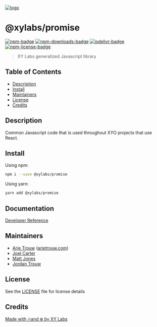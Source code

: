 [![logo][]](https://xylabs.com)

# @xylabs/promise

[![npm-badge][]][npm-link]
[![npm-downloads-badge][]][npm-link]
[![jsdelivr-badge][]][jsdelivr-link]
[![npm-license-badge][]](LICENSE)

> XY Labs generalized Javascript library 

## Table of Contents

-   [Description](#description)
-   [Install](#install)
-   [Maintainers](#maintainers)
-   [License](#license)
-   [Credits](#credits)

## Description

Common Javascript code that is used throughout XYO projects that use React.

## Install

Using npm:

```sh
npm i --save @xylabs/promise
```

Using yarn:

```sh
yarn add @xylabs/promise
```

## Documentation
[Developer Reference](https://xylabs.github.io/sdk-js)

## Maintainers

-   [Arie Trouw](https://github.com/arietrouw) ([arietrouw.com](https://arietrouw.com))
-   [Joel Carter](https://github.com/JoelBCarter)
-   [Matt Jones](https://github.com/jonesmac)
-   [Jordan Trouw](https://github.com/jordantrouw)

## License

See the [LICENSE](LICENSE) file for license details

## Credits

[Made with 🔥and ❄️ by XY Labs](https://xylabs.com)

[logo]: https://cdn.xy.company/img/brand/XYPersistentCompany_Logo_Icon_Colored.svg

[npm-badge]: https://img.shields.io/npm/v/@xylabs/promise.svg
[npm-link]: https://www.npmjs.com/package/@xylabs/promise

[npm-downloads-badge]: https://img.shields.io/npm/dw/@xylabs/promise
[npm-license-badge]: https://img.shields.io/npm/l/@xylabs/promise

[jsdelivr-badge]: https://data.jsdelivr.com/v1/package/npm/@xylabs/promise/badge
[jsdelivr-link]: https://www.jsdelivr.com/package/npm/@xylabs/promise